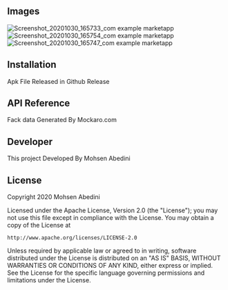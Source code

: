 ## Images
![Screenshot_20201030_165733_com example marketapp](https://user-images.githubusercontent.com/72651607/97711667-9ac70a80-1a7a-11eb-9b43-006d607ef61d.jpg)
![Screenshot_20201030_165754_com example marketapp](https://user-images.githubusercontent.com/72651607/97711696-a7e3f980-1a7a-11eb-8cae-206883b2608d.jpg)
![Screenshot_20201030_165747_com example marketapp](https://user-images.githubusercontent.com/72651607/97711706-aa465380-1a7a-11eb-8bdf-2258db327e17.jpg)


## Installation

Apk File Released in Github Release

## API Reference

Fack data Generated By Mockaro.com

## Developer

This project Developed By Mohsen Abedini


## License

Copyright 2020 Mohsen Abedini

Licensed under the Apache License, Version 2.0 (the "License");
you may not use this file except in compliance with the License.
You may obtain a copy of the License at

    http://www.apache.org/licenses/LICENSE-2.0

Unless required by applicable law or agreed to in writing, software
distributed under the License is distributed on an "AS IS" BASIS,
WITHOUT WARRANTIES OR CONDITIONS OF ANY KIND, either express or implied.
See the License for the specific language governing permissions and
limitations under the License.

